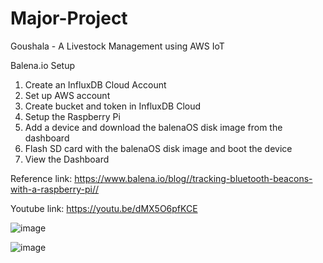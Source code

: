 # Major-Project
Goushala - A Livestock Management using AWS IoT

Balena.io Setup

1. Create an InfluxDB Cloud Account
2. Set up AWS account
3. Create bucket and token in InfluxDB Cloud
4. Setup the Raspberry Pi
5. Add a device and download the balenaOS disk image from the dashboard
6. Flash SD card with the balenaOS disk image and boot the device
7. View the Dashboard


Reference link:
https://www.balena.io/blog//tracking-bluetooth-beacons-with-a-raspberry-pi//

Youtube link:
https://youtu.be/dMX5O6pfKCE


![image](https://github.com/Harsha08167/Major-Project/assets/91303881/4c69b09b-d8e0-48a6-89e6-015938474d7a)

![image](https://github.com/Harsha08167/Major-Project/assets/91303881/f2d0d389-fab3-4d08-beb2-25a6f5200aeb)


